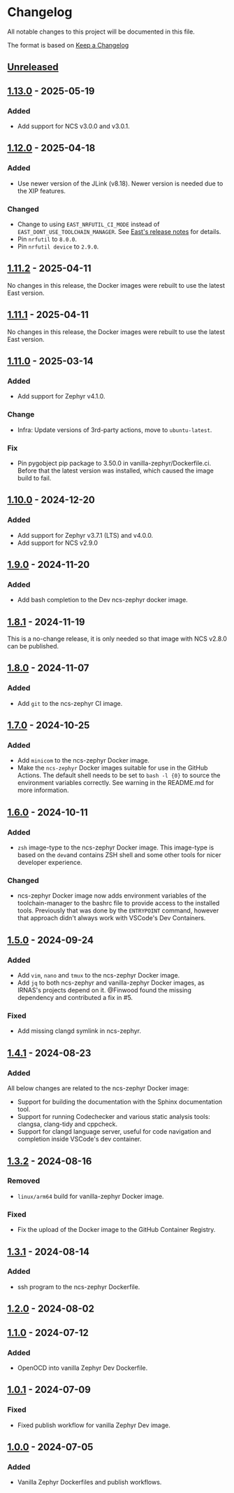 # Changelog

All notable changes to this project will be documented in this file.

The format is based on [Keep a Changelog](https://keepachangelog.com/en/1.0.0/)

## [Unreleased]

## [1.13.0] - 2025-05-19

### Added

- Add support for NCS v3.0.0 and v3.0.1.

## [1.12.0] - 2025-04-18

### Added

- Use newer version of the JLink (v8.18). Newer version is needed due to the XIP features.

### Changed

- Change to using `EAST_NRFUTIL_CI_MODE` instead of `EAST_DONT_USE_TOOLCHAIN_MANAGER`. See
  [East's release notes](https://github.com/IRNAS/irnas-east-software/releases/tag/v0.27.0) for
  details.
- Pin `nrfutil` to `8.0.0`.
- Pin `nrfutil device` to `2.9.0`.

## [1.11.2] - 2025-04-11

No changes in this release, the Docker images were rebuilt to use the latest East version.

## [1.11.1] - 2025-04-11

No changes in this release, the Docker images were rebuilt to use the latest East version.

## [1.11.0] - 2025-03-14

### Added

- Add support for Zephyr v4.1.0.

### Change

- Infra: Update versions of 3rd-party actions, move to `ubuntu-latest`.

### Fix

- Pin pygobject pip package to 3.50.0 in vanilla-zephyr/Dockerfile.ci. Before that the latest
  version was installed, which caused the image build to fail.

## [1.10.0] - 2024-12-20

### Added

- Add support for Zephyr v3.7.1 (LTS) and v4.0.0.
- Add support for NCS v2.9.0

## [1.9.0] - 2024-11-20

### Added

- Add bash completion to the Dev ncs-zephyr docker image.

## [1.8.1] - 2024-11-19

This is a no-change release, it is only needed so that image with NCS v2.8.0 can be published.

## [1.8.0] - 2024-11-07

### Added

- Add `git` to the ncs-zephyr CI image.

## [1.7.0] - 2024-10-25

### Added

- Add `minicom` to the ncs-zephyr Docker image.
- Make the `ncs-zephyr` Docker images suitable for use in the GitHub Actions. The default shell
  needs to be set to `bash -l {0}` to source the environment variables correctly. See warning in the
  README.md for more information.

## [1.6.0] - 2024-10-11

### Added

- `zsh` image-type to the ncs-zephyr Docker image. This image-type is based on the `dev`and contains
  ZSH shell and some other tools for nicer developer experience.

### Changed

- ncs-zephyr Docker image now adds environment variables of the toolchain-manager to the bashrc file
  to provide access to the installed tools. Previously that was done by the `ENTRYPOINT` command,
  however that approach didn't always work with VSCode's Dev Containers.

## [1.5.0] - 2024-09-24

### Added

- Add `vim`, `nano` and `tmux` to the ncs-zephyr Docker image.
- Add `jq` to both ncs-zephyr and vanilla-zephyr Docker images, as IRNAS's projects depend on it.
  @Finwood found the missing dependency and contributed a fix in #5.

### Fixed

- Add missing clangd symlink in ncs-zephyr.

## [1.4.1] - 2024-08-23

### Added

All below changes are related to the ncs-zephyr Docker image:

- Support for building the documentation with the Sphinx documentation tool.
- Support for running Codechecker and various static analysis tools: clangsa, clang-tidy and
  cppcheck.
- Support for clangd language server, useful for code navigation and completion inside VSCode's dev
  container.

## [1.3.2] - 2024-08-16

### Removed

- `linux/arm64` build for vanilla-zephyr Docker image.

### Fixed

- Fix the upload of the Docker image to the GitHub Container Registry.

## [1.3.1] - 2024-08-14

### Added

- ssh program to the ncs-zephyr Dockerfile.

## [1.2.0] - 2024-08-02

## [1.1.0] - 2024-07-12

### Added

- OpenOCD into vanilla Zephyr Dev Dockerfile.

## [1.0.1] - 2024-07-09

### Fixed

- Fixed publish workflow for vanilla Zephyr Dev image.

## [1.0.0] - 2024-07-05

### Added

- Vanilla Zephyr Dockerfiles and publish workflows.

[unreleased]: https://github.com/IRNAS/irnas-docker-software/compare/v1.13.0...HEAD
[1.13.0]: https://github.com/IRNAS/irnas-docker-software/compare/v1.12.0...v1.13.0
[1.12.0]: https://github.com/IRNAS/irnas-docker-software/compare/v1.11.2...v1.12.0
[1.11.2]: https://github.com/IRNAS/irnas-docker-software/compare/v1.11.1...v1.11.2
[1.11.1]: https://github.com/IRNAS/irnas-docker-software/compare/v1.11.0...v1.11.1
[1.11.0]: https://github.com/IRNAS/irnas-docker-software/compare/v1.10.0...v1.11.0
[1.10.0]: https://github.com/IRNAS/irnas-docker-software/compare/v1.9.0...v1.10.0
[1.9.0]: https://github.com/IRNAS/irnas-docker-software/compare/v1.8.1...v1.9.0
[1.8.1]: https://github.com/IRNAS/irnas-docker-software/compare/v1.8.0...v1.8.1
[1.8.0]: https://github.com/IRNAS/irnas-docker-software/compare/v1.7.0...v1.8.0
[1.7.0]: https://github.com/IRNAS/irnas-docker-software/compare/v1.6.0...v1.7.0
[1.6.0]: https://github.com/IRNAS/irnas-docker-software/compare/v1.5.0...v1.6.0
[1.5.0]: https://github.com/IRNAS/irnas-docker-software/compare/v1.4.1...v1.5.0
[1.4.1]: https://github.com/IRNAS/irnas-docker-software/compare/v1.3.2...v1.4.1
[1.3.2]: https://github.com/IRNAS/irnas-docker-software/compare/v1.3.1...v1.3.2
[1.3.1]: https://github.com/IRNAS/irnas-docker-software/compare/v1.2.0...v1.3.1
[1.2.0]: https://github.com/IRNAS/irnas-docker-software/compare/v1.1.0...v1.2.0
[1.1.0]: https://github.com/IRNAS/irnas-docker-software/compare/v1.0.1...v1.1.0
[1.0.1]: https://github.com/IRNAS/irnas-docker-software/compare/v1.0.0...v1.0.1
[1.0.0]: https://github.com/IRNAS/irnas-docker-software/compare/b08044e0137bcbbf5f060545de6b2d2a9f1ee8d8...v1.0.0
